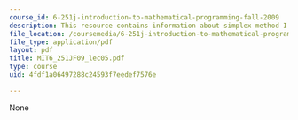 ```yaml
---
course_id: 6-251j-introduction-to-mathematical-programming-fall-2009
description: This resource contains information about simplex method I.
file_location: /coursemedia/6-251j-introduction-to-mathematical-programming-fall-2009/4fdf1a06497288c24593f7eedef7576e_MIT6_251JF09_lec05.pdf
file_type: application/pdf
layout: pdf
title: MIT6_251JF09_lec05.pdf
type: course
uid: 4fdf1a06497288c24593f7eedef7576e

---
```

None
